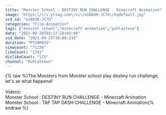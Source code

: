 ```yaml
---
title: "Monster School : DESTINY RUN CHALLENGE - Minecraft Animation"
image: "https:\/\/i.ytimg.com\/vi\/oiNkUR-JC7U\/hqdefault.jpg"
vid_id: "oiNkUR-JC7U"
categories: "Film-Animation"
tags: ["monster school","minecraft animation","puhlasteve"]
date: "2021-09-26T04:17:28+03:00"
vid_date: "2021-09-25T10:00:23Z"
duration: "PT10M43S"
viewcount: "71239"
likeCount: "1741"
dislikeCount: "115"
channel: "PuhlaSteve"
---
```

{% raw %}The Monsters from Monster school play destiny run challenge. let's se what happend!<br /><br />Videos:<br />Monster School : DESTINY RUN CHALLENGE - Minecraft Animation<br />Monster School : TAP TAP DASH CHALLENGE - Minecraft Animation{% endraw %}
